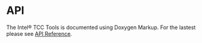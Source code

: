 API
===

The Intel® TCC Tools is documented using Doxygen Markup. For the lastest please see [API Reference](https://github.intel.com/pages/CFS/tccsdk/html/index.html).

